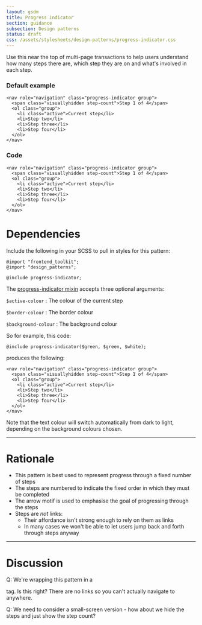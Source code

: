 ```yaml
---
layout: gsdm
title: Progress indicator
section: guidance
subsection: Design patterns
status: draft
css: /assets/stylesheets/design-patterns/progress-indicator.css
---
```


Use this near the top of multi-page transactions to help users understand how
many steps there are, which step they are on and what's involved in each step.


### Default example
<div class="pattern-example">
  <div class="inner">

    <nav role="navigation" class="progress-indicator group">
      <span class="visuallyhidden step-count">Step 1 of 4</span>
      <ol class="group">
        <li class="active">Current step</li>
        <li>Step two</li>
        <li>Step three</li>
        <li>Step four</li>
      </ol>
    </nav>

  </div>
</div>

### Code


    <nav role="navigation" class="progress-indicator group">
      <span class="visuallyhidden step-count">Step 1 of 4</span>
      <ol class="group">
        <li class="active">Current step</li>
        <li>Step two</li>
        <li>Step three</li>
        <li>Step four</li>
      </ol>
    </nav>



# Dependencies

Include the following in your SCSS to pull in styles for this pattern:

    @import "frontend_toolkit";
    @import "design_patterns";
    
    @include progress-indicator;

The [progress-indicator mixin](https://github.com/alphagov/prototyping/blob/master/_includes/scss/design-patterns/_progress-indicator.scss) accepts three optional arguments:

`$active-colour` : The colour of the current step

`$border-colour` : The border colour

`$background-colour` : The background colour


So for example, this code:

    @include progress-indicator($green, $green, $white);

produces the following:

<div class="alt pattern-example">
  <div class="inner">

    <nav role="navigation" class="progress-indicator group">
      <span class="visuallyhidden step-count">Step 1 of 4</span>
      <ol class="group">
        <li class="active">Current step</li>
        <li>Step two</li>
        <li>Step three</li>
        <li>Step four</li>
      </ol>
    </nav>

  </div>
</div>

Note that the text colour will switch automatically from dark to light, depending on the background colours chosen.

* * *

# Rationale

* This pattern is best used to represent progress through a fixed number of steps
* The steps are numbered to indicate the fixed order in which they must be completed
* The arrow motif is used to emphasise the goal of progressing through the steps
* Steps are *not* links:
  * Their affordance isn't strong enough to rely on them as links
  * In many cases we won't be able to let users jump back and forth through steps anyway

* * * 

# Discussion

Q: We're wrapping this pattern in a <nav> tag. Is this right? There are no links so you can't actually
navigate to anywhere.

Q: We need to consider a small-screen version - how about we hide the steps and just show the step count?

